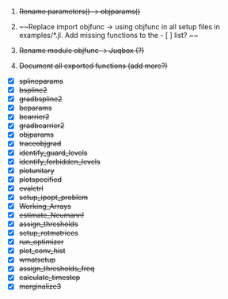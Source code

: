 1. ~~Rename parameters() -> objparams()~~

2. ~~Replace import objfunc -> using objfunc in all setup files in examples/\*.jl. Add missing functions to the - [ ] list? ~~

3. ~~Rename module objfunc -> Juqbox (?)~~

4. ~~Document all exported functions (add more?)~~


- [x] ~~splineparams~~
- [x] ~~bspline2~~
- [x] ~~gradbspline2~~
- [x] ~~bcparams~~
- [x] ~~bcarrier2~~
- [x] ~~gradbcarrier2~~
- [x] ~~objparams~~
- [x] ~~traceobjgrad~~
- [x] ~~identify_guard_levels~~
- [x] ~~identify_forbidden_levels~~
- [x] ~~plotunitary~~
- [x] ~~plotspecified~~
- [x] ~~evalctrl~~
- [x] ~~setup_ipopt_problem~~
- [x] ~~Working_Arrays~~
- [x] ~~estimate_Neumann!~~
- [x] ~~assign_thresholds~~
- [x] ~~setup_rotmatrices~~
- [x] ~~run_optimizer~~
- [x] ~~plot_conv_hist~~
- [x] ~~wmatsetup~~
- [x] ~~assign_thresholds_freq~~
- [x] ~~calculate_timestep~~
- [x] ~~marginalize3~~
